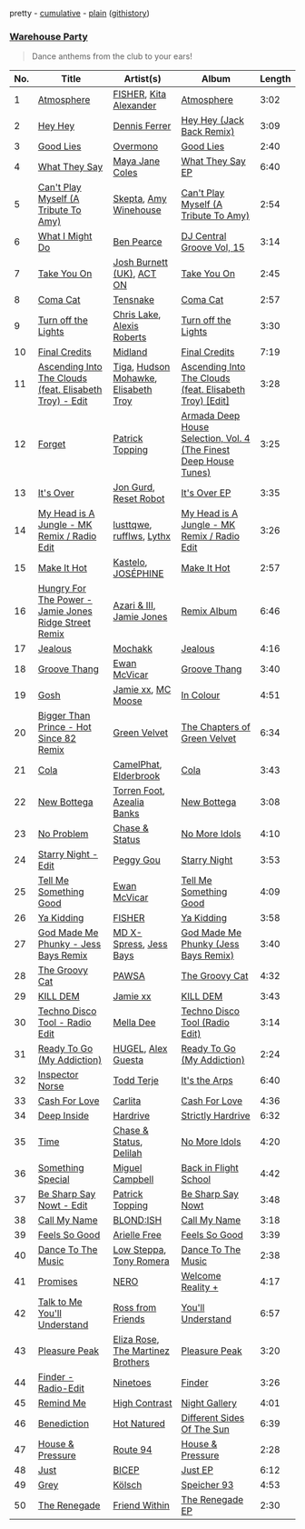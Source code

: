 pretty - [cumulative](/playlists/cumulative/Warehouse%20Party.md) - [plain](/playlists/plain/37i9dQZF1DX5hHfOi73rY3) ([githistory](https://github.githistory.xyz/vitokorn/spotify-playlist-archive/blob/master/playlists/plain/37i9dQZF1DX5hHfOi73rY3))

### [Warehouse Party](https://open.spotify.com/playlist/37i9dQZF1DX5hHfOi73rY3)

> Dance anthems from the club to your ears!

| No. | Title | Artist(s) | Album | Length |
|---|---|---|---|---|
| 1 | [Atmosphere](https://open.spotify.com/track/1aNUSKBe6UMyMk3pEu9ws7) | [FISHER](https://open.spotify.com/artist/1VJ0briNOlXRtJUAzoUJdt), [Kita Alexander](https://open.spotify.com/artist/3CGuwWgoCYSO5Z72H5G2Ec) | [Atmosphere](https://open.spotify.com/album/3rGYf6tkyIJ4BE2O2k7o0d) | 3:02 |
| 2 | [Hey Hey](https://open.spotify.com/track/2NaRHscQkcVbro7Ys4FP2k) | [Dennis Ferrer](https://open.spotify.com/artist/0MGTHZpAGf7isSfw8yMIoi) | [Hey Hey (Jack Back Remix)](https://open.spotify.com/album/28B0sfg0u9x74Z7gT6CLJD) | 3:09 |
| 3 | [Good Lies](https://open.spotify.com/track/59GW6EKtdyaJ10t2yQdqrt) | [Overmono](https://open.spotify.com/artist/01PnN11ovfen6xUOHfNpn3) | [Good Lies](https://open.spotify.com/album/7whc0AZT0radX0A08ZgbCd) | 2:40 |
| 4 | [What They Say](https://open.spotify.com/track/5S7Y5HgQ2HPqiCVkKylT2r) | [Maya Jane Coles](https://open.spotify.com/artist/6TshTCYwh9ySzOO6Jy4Ux2) | [What They Say EP](https://open.spotify.com/album/0DECxh5mdTBhB2Rw9qE7UI) | 6:40 |
| 5 | [Can't Play Myself (A Tribute To Amy)](https://open.spotify.com/track/6GrLwf1LdBCmkBOsmOcbPp) | [Skepta](https://open.spotify.com/artist/2p1fiYHYiXz9qi0JJyxBzN), [Amy Winehouse](https://open.spotify.com/artist/6Q192DXotxtaysaqNPy5yR) | [Can't Play Myself (A Tribute To Amy)](https://open.spotify.com/album/4dIIRxQJD8krCBjlEBDX35) | 2:54 |
| 6 | [What I Might Do](https://open.spotify.com/track/4Rnfx020sYy3YoxvA3oMS2) | [Ben Pearce](https://open.spotify.com/artist/0mnlHIcYkz3TQQ07xiFwuz) | [DJ Central Groove Vol, 15](https://open.spotify.com/album/0vJgZZgkoZE372ZjV6a38c) | 3:14 |
| 7 | [Take You On](https://open.spotify.com/track/07VI6sdD2s7hzPEezIMtiT) | [Josh Burnett (UK)](https://open.spotify.com/artist/5OazACOH1YtPTkxiqTtILW), [ACT ON](https://open.spotify.com/artist/0vhim3LiEF8Ahlx4RNlTJz) | [Take You On](https://open.spotify.com/album/7I6qpO1jTxMunIMw3zghgr) | 2:45 |
| 8 | [Coma Cat](https://open.spotify.com/track/48gv7cE3Fs4DNNSgWkbu1f) | [Tensnake](https://open.spotify.com/artist/75nC6MXUalYZSOd7OfNkwq) | [Coma Cat](https://open.spotify.com/album/6nw5kO6PPxOI2RzuNX7Bya) | 2:57 |
| 9 | [Turn off the Lights](https://open.spotify.com/track/7dsImih2L25fa6qjNphBI7) | [Chris Lake](https://open.spotify.com/artist/5Igpc9iLZ3YGtKeYfSrrOE), [Alexis Roberts](https://open.spotify.com/artist/2GtBFxIWM3H6wRI2uzZvyt) | [Turn off the Lights](https://open.spotify.com/album/132voEBLKSWmTV959PQuiC) | 3:30 |
| 10 | [Final Credits](https://open.spotify.com/track/5gC2aJwuSzGe3IJVlk9r2O) | [Midland](https://open.spotify.com/artist/1YFLNH4rO40x9i16RpLwdY) | [Final Credits](https://open.spotify.com/album/4DR47uL0VrENkV4fuTMdOE) | 7:19 |
| 11 | [Ascending Into The Clouds (feat. Elisabeth Troy) - Edit](https://open.spotify.com/track/5dlwxxHd9RNBPP3PwlLZgB) | [Tiga](https://open.spotify.com/artist/5l9wiTZVfqQTfMDOt0HtwC), [Hudson Mohawke](https://open.spotify.com/artist/6olWbKW2VLhFCHfOi0iEDb), [Elisabeth Troy](https://open.spotify.com/artist/2PWJP6HKlECQurewX1uGuT) | [Ascending Into The Clouds (feat. Elisabeth Troy) [Edit]](https://open.spotify.com/album/6RkAmdnqMxodcx6t6dKg5K) | 3:28 |
| 12 | [Forget](https://open.spotify.com/track/39WhV9YklFbeygAz7nhBkq) | [Patrick Topping](https://open.spotify.com/artist/7yRimuQSC5Ks3T2Ts0iyZa) | [Armada Deep House Selection, Vol. 4 (The Finest Deep House Tunes)](https://open.spotify.com/album/2i9yjYi16dZwC5iwTFWgXG) | 3:25 |
| 13 | [It's Over](https://open.spotify.com/track/0Z7G2l8HgDK08AUQBty6zi) | [Jon Gurd](https://open.spotify.com/artist/2Nd5J1iedlzuNp32YYNuAl), [Reset Robot](https://open.spotify.com/artist/7hmPLllWGkE1X101Wv4vb3) | [It's Over EP](https://open.spotify.com/album/3Qi8hbE9uiWP3l1GGhOfNX) | 3:35 |
| 14 | [My Head is A Jungle - MK Remix / Radio Edit](https://open.spotify.com/track/1AUdrHbGmrPgWkda6JjylP) | [lusttqwe](https://open.spotify.com/artist/1ppoDV6LO37SPuHEK2FAyR), [rufflws](https://open.spotify.com/artist/6XeLF1KiaS5aBmp2d1fghp), [Lythx](https://open.spotify.com/artist/3opEpMCuPejInY9rC6l22S) | [My Head is A Jungle - MK Remix / Radio Edit](https://open.spotify.com/album/1V2K4IdlYAMC73lZyNTE7W) | 3:26 |
| 15 | [Make It Hot](https://open.spotify.com/track/6pdgjp4LLvSPXGPOLRN9oo) | [Kastelo](https://open.spotify.com/artist/2KmU3cHtzAMUFFEQPHF8ON), [JOSÉPHINE](https://open.spotify.com/artist/12pfYeZ791ghFuc59SZOf7) | [Make It Hot](https://open.spotify.com/album/6jbtfprot9CSfANCq9R0Eq) | 2:57 |
| 16 | [Hungry For The Power - Jamie Jones Ridge Street Remix](https://open.spotify.com/track/2S5uhb50uFNVEQSeyo1w5H) | [Azari & III](https://open.spotify.com/artist/2DC2KJDKwTf5RGfuWCzAkc), [Jamie Jones](https://open.spotify.com/artist/4admDxmnri5Zco0xYrJ0ji) | [Remix Album](https://open.spotify.com/album/0znP7VU4pVi603U0QkzpJK) | 6:46 |
| 17 | [Jealous](https://open.spotify.com/track/5Ir9mqfAUnXkSkXHF1yvM0) | [Mochakk](https://open.spotify.com/artist/0rTh1tAdrEbdKZBTiiAQSo) | [Jealous](https://open.spotify.com/album/4Kka250AUtEvx1XUuoNHfZ) | 4:16 |
| 18 | [Groove Thang](https://open.spotify.com/track/6pyjUNNPUAHqRkvD0ZEDFz) | [Ewan McVicar](https://open.spotify.com/artist/4d2NUjh9ZrzG1ZZdhpSDKH) | [Groove Thang](https://open.spotify.com/album/1PPPSHY19tixIaMCbDJihZ) | 3:40 |
| 19 | [Gosh](https://open.spotify.com/track/4mlZurguzNJior9siewA8C) | [Jamie xx](https://open.spotify.com/artist/7A0awCXkE1FtSU8B0qwOJQ), [MC Moose](https://open.spotify.com/artist/0xKEnflICsX9GtyjQdkv1O) | [In Colour](https://open.spotify.com/album/04Duapg2mNlVykd895xcfZ) | 4:51 |
| 20 | [Bigger Than Prince - Hot Since 82 Remix](https://open.spotify.com/track/3PW35Q7BLZ4xoHgCRxUZ4f) | [Green Velvet](https://open.spotify.com/artist/3ABaec4jjl95VqmG1iD4k2) | [The Chapters of Green Velvet](https://open.spotify.com/album/1hn0CRNZw1u16Jd2Vvopt4) | 6:34 |
| 21 | [Cola](https://open.spotify.com/track/7ir1tVqAtNjctvteJPw5MF) | [CamelPhat](https://open.spotify.com/artist/240wlM8vDrf6S4zCyzGj2W), [Elderbrook](https://open.spotify.com/artist/2vf4pRsEY6LpL5tKmqWb64) | [Cola](https://open.spotify.com/album/06M4lDqeBSMxVTFsNE8Sxi) | 3:43 |
| 22 | [New Bottega](https://open.spotify.com/track/05IOuexttkZG6eQLFi3v40) | [Torren Foot](https://open.spotify.com/artist/7lQOxDl96wmNoqGoW4kgv4), [Azealia Banks](https://open.spotify.com/artist/7gRhy3MIPHQo5CXYfWaw9I) | [New Bottega](https://open.spotify.com/album/6dlPgHkvVUMkTBsovGFAxH) | 3:08 |
| 23 | [No Problem](https://open.spotify.com/track/5k3jdIh7BpJaV1DntDQoSD) | [Chase & Status](https://open.spotify.com/artist/3jNkaOXasoc7RsxdchvEVq) | [No More Idols](https://open.spotify.com/album/245j9BaZFuEso2vfLRVnQr) | 4:10 |
| 24 | [Starry Night - Edit](https://open.spotify.com/track/6FwPQVdtjwfORrrFkpGhrz) | [Peggy Gou](https://open.spotify.com/artist/2mLA48B366zkELXYx7hcDN) | [Starry Night](https://open.spotify.com/album/0bYW9weJ7SXRaBFbWuBQeI) | 3:53 |
| 25 | [Tell Me Something Good](https://open.spotify.com/track/5krhFNgUcYHwXlNPJJYzFM) | [Ewan McVicar](https://open.spotify.com/artist/4d2NUjh9ZrzG1ZZdhpSDKH) | [Tell Me Something Good](https://open.spotify.com/album/4tyukGQ3uDTgjLHxHZocH4) | 4:09 |
| 26 | [Ya Kidding](https://open.spotify.com/track/23u8Srx4MNpBjrM66Tj7On) | [FISHER](https://open.spotify.com/artist/1VJ0briNOlXRtJUAzoUJdt) | [Ya Kidding](https://open.spotify.com/album/3pmLTOrDeJHsj01Fnu5030) | 3:58 |
| 27 | [God Made Me Phunky - Jess Bays Remix](https://open.spotify.com/track/6qRzNXm3vpGcGoLVB3zk9n) | [MD X-Spress](https://open.spotify.com/artist/61YPxKmHE20pcKZNYi4sUS), [Jess Bays](https://open.spotify.com/artist/5xEJ7FQOtIUMLdnKyZrvPB) | [God Made Me Phunky (Jess Bays Remix)](https://open.spotify.com/album/5ntomn4F2F0AA7r6n8Y8Hl) | 3:40 |
| 28 | [The Groovy Cat](https://open.spotify.com/track/08d1uFAAtQgLbuvyP2AkoH) | [PAWSA](https://open.spotify.com/artist/4E0HD2PMY8kQJIjlShrLUS) | [The Groovy Cat](https://open.spotify.com/album/2zL3pun7npuBMHeBPr7mtz) | 4:32 |
| 29 | [KILL DEM](https://open.spotify.com/track/5CE0k1VmTXgCtaa5L288LP) | [Jamie xx](https://open.spotify.com/artist/7A0awCXkE1FtSU8B0qwOJQ) | [KILL DEM](https://open.spotify.com/album/71iqkeqFNSiCgum1gPfeZo) | 3:43 |
| 30 | [Techno Disco Tool - Radio Edit](https://open.spotify.com/track/3qqEFTIFcZuWJYBtshrxca) | [Mella Dee](https://open.spotify.com/artist/2iT8KIetokMHRjhj8dJuNn) | [Techno Disco Tool (Radio Edit)](https://open.spotify.com/album/5yadKU4m0Q0AIKxbN9qQIq) | 3:14 |
| 31 | [Ready To Go (My Addiction)](https://open.spotify.com/track/38WaKuEd7hiWFsT0kbCwFn) | [HUGEL](https://open.spotify.com/artist/5PlfkPxwCpRRWQJBxCa0By), [Alex Guesta](https://open.spotify.com/artist/1oXk9MOvrFIybs5GMosvh3) | [Ready To Go (My Addiction)](https://open.spotify.com/album/7iyKDcE1bonqByVb0anyKo) | 2:24 |
| 32 | [Inspector Norse](https://open.spotify.com/track/1NHd4UVxT5d5EGYzlDq17T) | [Todd Terje](https://open.spotify.com/artist/49gaZqfow2v8EEQmjGyEIw) | [It's the Arps](https://open.spotify.com/album/07HuAQQEbH1ShP4b9SsNwp) | 6:40 |
| 33 | [Cash For Love](https://open.spotify.com/track/1QCjgRff7EzAtIUlOpWSJV) | [Carlita](https://open.spotify.com/artist/1GVbOnrND8b3eh2JZ4opw8) | [Cash For Love](https://open.spotify.com/album/5kEP8s3hsep25m0yEJpfFo) | 4:36 |
| 34 | [Deep Inside](https://open.spotify.com/track/1i6KuPV0SnkciFR5yJEbty) | [Hardrive](https://open.spotify.com/artist/0IF4B0ZFCLAbcshTusfEl1) | [Strictly Hardrive](https://open.spotify.com/album/58gDcsComtrCGQGzSuD031) | 6:32 |
| 35 | [Time](https://open.spotify.com/track/2HOMVMnOukowkziBJZyf7o) | [Chase & Status](https://open.spotify.com/artist/3jNkaOXasoc7RsxdchvEVq), [Delilah](https://open.spotify.com/artist/6J1pbNXDK0BTTMCvaO5xPv) | [No More Idols](https://open.spotify.com/album/245j9BaZFuEso2vfLRVnQr) | 4:20 |
| 36 | [Something Special](https://open.spotify.com/track/1SUrmTCQHkcS5GZaQVWq0y) | [Miguel Campbell](https://open.spotify.com/artist/4uZJDUKi3NXQsuMKP3rOeC) | [Back in Flight School](https://open.spotify.com/album/0oQdjr3Ji8GpgMdJn5HETM) | 4:42 |
| 37 | [Be Sharp Say Nowt - Edit](https://open.spotify.com/track/0j7O38949INodwi5ppDvFe) | [Patrick Topping](https://open.spotify.com/artist/7yRimuQSC5Ks3T2Ts0iyZa) | [Be Sharp Say Nowt](https://open.spotify.com/album/2Oc9mE5qOn4ft9hym2XJMw) | 3:48 |
| 38 | [Call My Name](https://open.spotify.com/track/0vQ2LIvx5U6QN7BnUHWwsJ) | [BLOND:ISH](https://open.spotify.com/artist/6zsJjoCtL1WByG0VsuFWzR) | [Call My Name](https://open.spotify.com/album/1JU6xZQeMx05tLZAkm5uCv) | 3:18 |
| 39 | [Feels So Good](https://open.spotify.com/track/2u6BTFqxoiC6jigy7EPmXv) | [Arielle Free](https://open.spotify.com/artist/3hHvAP73aCKQMbcn2SQZ9d) | [Feels So Good](https://open.spotify.com/album/3AurHVibrDLc1qUWKoS2nO) | 3:39 |
| 40 | [Dance To The Music](https://open.spotify.com/track/0izF9lgQMFggcKXaia48Xa) | [Low Steppa](https://open.spotify.com/artist/5OImcY3khBn9UFjzgaapob), [Tony Romera](https://open.spotify.com/artist/7GQsOji7pfixzkLt63awo5) | [Dance To The Music](https://open.spotify.com/album/6zcnuO88B7AClFIH7kB9Vq) | 2:38 |
| 41 | [Promises](https://open.spotify.com/track/2LCCxYQ5dw1dz3Pu6APEUH) | [NERO](https://open.spotify.com/artist/4uRYpUQZrNrY5t8tAv3XrD) | [Welcome Reality +](https://open.spotify.com/album/1hMXqmEdtxYenRDVm4hEgu) | 4:17 |
| 42 | [Talk to Me You'll Understand](https://open.spotify.com/track/4Z4i631BesV0P6LTvfLAdL) | [Ross from Friends](https://open.spotify.com/artist/1Ma3pJzPIrAyYPNRkp3SUF) | [You'll Understand](https://open.spotify.com/album/6c94J2yum9wHxmbSB27YXE) | 6:57 |
| 43 | [Pleasure Peak](https://open.spotify.com/track/0p4gPitg46gAPG3IdJvW5d) | [Eliza Rose](https://open.spotify.com/artist/4XC335ouK6pXyq4QiIb8bP), [The Martinez Brothers](https://open.spotify.com/artist/7B1LLuCQk13H4Mb6CFBftU) | [Pleasure Peak](https://open.spotify.com/album/3myfX09GyHOpYaDN0AlHFY) | 3:20 |
| 44 | [Finder - Radio-Edit](https://open.spotify.com/track/7az0Hd7YKK5UT10M1nG56c) | [Ninetoes](https://open.spotify.com/artist/5MP4PiGA5PNFrsVjtauFnC) | [Finder](https://open.spotify.com/album/11fQed1lTippkC0Emeah41) | 3:26 |
| 45 | [Remind Me](https://open.spotify.com/track/7dFJsQQMwSlelur7tPuwnr) | [High Contrast](https://open.spotify.com/artist/0bxHci3JIhhKA53n8rH3tT) | [Night Gallery](https://open.spotify.com/album/4hzruXvXyUg5hJwP37CJrF) | 4:01 |
| 46 | [Benediction](https://open.spotify.com/track/5RJc9Ex116Dx1zHGUOZGgX) | [Hot Natured](https://open.spotify.com/artist/4aKZ8rfdsQeR7YSskFu9V3) | [Different Sides Of The Sun](https://open.spotify.com/album/5w2vOtzeCbWhxcrHTzkwO6) | 6:39 |
| 47 | [House & Pressure](https://open.spotify.com/track/4BG03MHYQwuWENZ31vFlsV) | [Route 94](https://open.spotify.com/artist/1dgdvbogmctybPrGEcnYf6) | [House & Pressure](https://open.spotify.com/album/1KRUeWNgOQvxzJDTT9MApz) | 2:28 |
| 48 | [Just](https://open.spotify.com/track/7MHjC4y8tMWDV1xA3CpqzX) | [BICEP](https://open.spotify.com/artist/73A3bLnfnz5BoQjb4gNCga) | [Just EP](https://open.spotify.com/album/1naCJmNjiY0CBbCqJ22r25) | 6:12 |
| 49 | [Grey](https://open.spotify.com/track/1tNxprI7wf87blRuXUyEvC) | [Kölsch](https://open.spotify.com/artist/2D9Oe8R9UhbMvFAsMJpXj0) | [Speicher 93](https://open.spotify.com/album/3ynaPdzABzDYa71e6RSagL) | 4:53 |
| 50 | [The Renegade](https://open.spotify.com/track/7dyWwtPsaL3ThtPtkA4oQK) | [Friend Within](https://open.spotify.com/artist/4FJPplt1JOVw8Q7NiwFmLv) | [The Renegade EP](https://open.spotify.com/album/2nFqzhDJO6HBSQHGpsYhw7) | 2:30 |